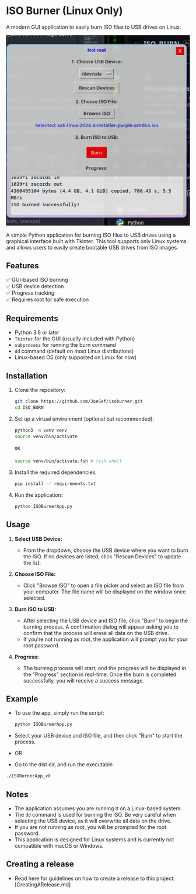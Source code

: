 # ISO Burner (Linux Only)
A modern GUI application to easily burn ISO files to USB drives on Linux.

![screenshot](ISOBurner-1.png)

A simple Python application for burning ISO files to USB drives using a graphical interface built with Tkinter. This tool supports only Linux systems and allows users to easily create bootable USB drives from ISO images.

## Features
✅ GUI-based ISO burning  
✅ USB device detection  
✅ Progress tracking  
✅ Requires root for safe execution  

## Requirements

- Python 3.6 or later
- `Tkinter` for the GUI (usually included with Python)
- `subprocess` for running the burn command
- `dd` command (default on most Linux distributions)
- Linux-based OS (only supported on Linux for now)

## Installation

1. Clone the repository:
   ```bash
   git clone https://github.com/JoeSaf/isoburner.git
   cd ISO_BURN
   ```

2. Set up a virtual environment (optional but recommended):
   ```bash
   python3 -m venv venv
   source venv/bin/activate

   OR

   source venv/bin/activate.fsh # fish shell
   ```

3. Install the required dependencies:
   ```bash
   pip install -r requirements.txt
   ```

4. Run the application:
   ```bash
   python ISOBurnerApp.py
   ```

## Usage

1. **Select USB Device:**
   - From the dropdown, choose the USB device where you want to burn the ISO. If no devices are listed, click "Rescan Devices" to update the list.

2. **Choose ISO File:**
   - Click "Browse ISO" to open a file picker and select an ISO file from your computer. The file name will be displayed on the window once selected.

3. **Burn ISO to USB:**
   - After selecting the USB device and ISO file, click "Burn" to begin the burning process. A confirmation dialog will appear asking you to confirm that the process will erase all data on the USB drive.
   - If you're not running as root, the application will prompt you for your root password.

4. **Progress:**
   - The burning process will start, and the progress will be displayed in the "Progress" section in real-time. Once the burn is completed successfully, you will receive a success message.

## Example

- To use the app, simply run the script:
  
  ```bash
  python ISOBurnerApp.py
  ```

- Select your USB device and ISO file, and then click "Burn" to start the process.

- OR

- Go to the dist dir, and run the executable
```bash
./ISOBurnerApp_vX

```

## Notes

- The application assumes you are running it on a Linux-based system.
- The `dd` command is used for burning the ISO. Be very careful when selecting the USB device, as it will overwrite all data on the drive.
- If you are not running as root, you will be prompted for the root password.
- This application is designed for Linux systems and is currently not compatible with macOS or Windows.

## Creating a release
 - Read here for guidelines on how to create a release to this project: [CreatingARelease.md]